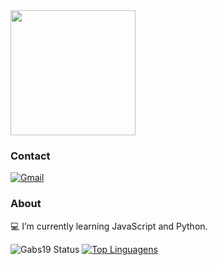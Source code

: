 <img style="margin: 0 auto" src="https://i.pinimg.com/originals/72/e6/46/72e6460ad2110551c7a685db4c57e6f7.gif" height="200">

### Contact

[![Gmail](https://img.shields.io/badge/-Gmail-c14438?style=for-the-badge&logo=Gmail&logoColor=white&link=mailto:gabriellima.glgs@gmail.com)](mailto:gabriellima.glgs@gmail.com)

### About

:computer: I’m currently learning JavaScript and Python.

![Gabs19 Status](https://github-readme-stats.vercel.app/api?username=gabs19&show_icons=true)
[![Top Linguagens](https://github-readme-stats.vercel.app/api/top-langs/?username=gabs19&layout=compact)](https://github.com/anuraghazra/github-readme-stats)


<!--
**Gabs19/Gabs19** is a ✨ _special_ ✨ repository because its `README.md` (this file) appears on your GitHub profile.

Here are some ideas to get you started:

- 🔭 I’m currently working on ...
- 🌱 I’m currently learning ...
- 👯 I’m looking to collaborate on ...
- 🤔 I’m looking for help with ...
- 💬 Ask me about ...
- 📫 How to reach me: ...
- 😄 Pronouns: ...
- ⚡ Fun fact: ...
-->
